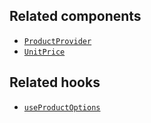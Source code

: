 ## Related components

- [`ProductProvider`](/api/hydrogen/components/product-variant/productprovider)
- [`UnitPrice`](/api/hydrogen/components/primitive/unitprice)

## Related hooks

- [`useProductOptions`](/api/hydrogen/hooks/product-variant/useproductoptions)
